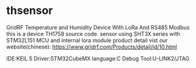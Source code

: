 # thsensor
GridRF Temperature and Humidity Device With LoRa And RS485 Modbus 
this is a device TH1758 source code.
sensor using SHT3X series with STM32L151 MCU and internal lora module
product detail vist our website(chinese):
https://www.gridrf.com/Products/detail/id/10.html

IDE:KEIL 5
Driver:STM32CubeMX
language:C
Debug Tool:U-LINK2/JTAG
